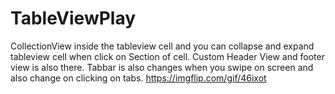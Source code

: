 # TableViewPlay
CollectionView inside the tableview cell and you can collapse and expand tableview cell when click on Section of cell. Custom Header View and footer view is also there. Tabbar is also changes when you swipe on screen and also change on clicking on tabs.
https://imgflip.com/gif/46ixot
